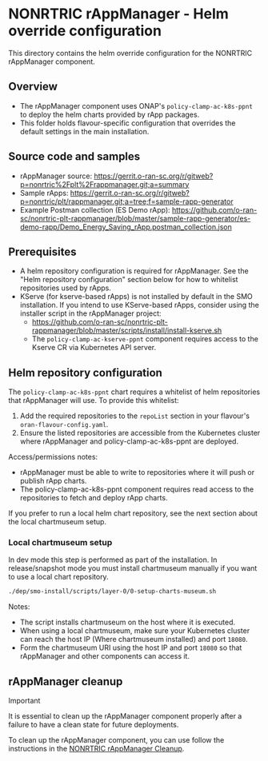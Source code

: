 # NONRTRIC rAppManager - Helm override configuration

This directory contains the helm override configuration for the NONRTRIC rAppManager component.

## Overview
- The rAppManager component uses ONAP's `policy-clamp-ac-k8s-ppnt` to deploy the helm charts provided by rApp packages.
- This folder holds flavour-specific configuration that overrides the default settings in the main installation.

## Source code and samples
- rAppManager source: https://gerrit.o-ran-sc.org/r/gitweb?p=nonrtric%2Fplt%2Frappmanager.git;a=summary
- Sample rApps: https://gerrit.o-ran-sc.org/r/gitweb?p=nonrtric/plt/rappmanager.git;a=tree;f=sample-rapp-generator
- Example Postman collection (ES Demo rApp): https://github.com/o-ran-sc/nonrtric-plt-rappmanager/blob/master/sample-rapp-generator/es-demo-rapp/Demo_Energy_Saving_rApp.postman_collection.json

## Prerequisites
- A helm repository configuration is required for rAppManager. See the "Helm repository configuration" section below for how to whitelist repositories used by rApps.
- KServe (for kserve-based rApps) is not installed by default in the SMO installation. If you intend to use KServe-based rApps, consider using the installer script in the rAppManager project:
  - https://github.com/o-ran-sc/nonrtric-plt-rappmanager/blob/master/scripts/install/install-kserve.sh
  - The `policy-clamp-ac-kserve-ppnt` component requires access to the Kserve CR via Kubernetes API server.

## Helm repository configuration
The `policy-clamp-ac-k8s-ppnt` chart requires a whitelist of helm repositories that rAppManager will use. To provide this whitelist:

1. Add the required repositories to the `repoList` section in your flavour's `oran-flavour-config.yaml`.
2. Ensure the listed repositories are accessible from the Kubernetes cluster where rAppManager and policy-clamp-ac-k8s-ppnt are deployed.

Access/permissions notes:
- rAppManager must be able to write to repositories where it will push or publish rApp charts.
- The policy-clamp-ac-k8s-ppnt component requires read access to the repositories to fetch and deploy rApp charts.

If you prefer to run a local helm chart repository, see the next section about the local chartmuseum setup.

### Local chartmuseum setup
In dev mode this step is performed as part of the installation. In release/snapshot mode you must install chartmuseum manually if you want to use a local chart repository.

```bash
./dep/smo-install/scripts/layer-0/0-setup-charts-museum.sh
```

Notes:
- The script installs chartmuseum on the host where it is executed.
- When using a local chartmuseum, make sure your Kubernetes cluster can reach the host IP (Where chartmuseum installed) and port `18080`.
- Form the chartmuseum URI using the host IP and port `18080` so that rAppManager and other components can access it.


## rAppManager cleanup
> [!IMPORTANT]
> It is essential to clean up the rAppManager component properly after a failure to have a clean state for future deployments.

To clean up the rAppManager component, you can use follow the instructions in the [NONRTRIC rAppManager Cleanup](https://github.com/o-ran-sc/nonrtric-plt-rappmanager/tree/master/sample-rapp-generator/es-demo-rapp#clean-up).
